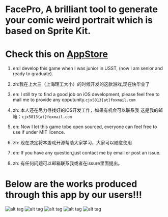 # FacePro, A brilliant tool to generate your comic weird portrait which is based on Sprite Kit.
# Check this on [AppStore](https://itunes.apple.com/cn/app/zao-can-ba-shi/id934741264?l=zh&ls=1&mt=8)
1. en:I develop this game when I was junior in USST, (now I am senior and ready to graduate).

1. zh:我在上大三（上海理工大小）的时候开发的这款游戏,现在快毕业了

2. en: I still try to find a good job on iOS development, please feel free to mail me to provide any opputunity.`cjx5813{at}foxmail.com`

2. zh: 本人还在尽力寻找好的iOS开发工作，如果有机会可以联系我 这是我的邮箱：`cjx5813{at}foxmail.com`

3. en: Now I let this game tobe open sourced, everyone can feel free to use if under MIT licence.

3. zh: 现在决定将本游戏开源帮助大家学习，大家可以随意使用

4. en: If you have any question,just contact me by email or post an issue.
4. zh: 有任何问题可以邮箱联系我或者在issure里面提出。

# Below are the works produced through this app by our users!!!

![alt tag](https://is1-ssl.mzstatic.com/image/thumb/Purple3/v4/0a/b7/d1/0ab7d1cc-01ad-6145-eb38-7c4e04bac6eb/pr_source.jpg/500x500bb.jpg)
![alt tag](https://is1-ssl.mzstatic.com/image/thumb/Purple1/v4/d2/3c/49/d23c49cf-4265-7824-ba44-dfc04f85c363/pr_source.jpg/500x500bb.jpg)
![alt tag](https://is1-ssl.mzstatic.com/image/thumb/Purple2/v4/2c/66/73/2c667335-c6e1-7e0d-d03c-9d3f7033e381/pr_source.jpg/500x500bb.jpg)
![alt tag](https://is1-ssl.mzstatic.com/image/thumb/Purple1/v4/9b/49/bf/9b49bff3-96c8-b8cb-9666-af4b720dcd98/pr_source.jpg/500x500bb.jpg)
![alt tag](https://is1-ssl.mzstatic.com/image/thumb/Purple1/v4/5c/c4/7b/5cc47b2a-44b8-4da7-72c1-4926e297f27e/pr_source.jpg/500x500bb.jpg)
